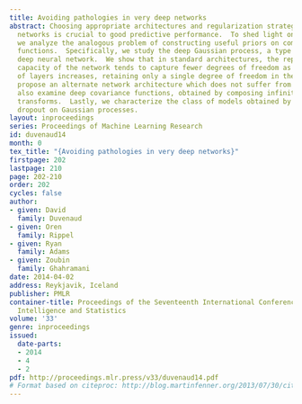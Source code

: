 ```yaml
---
title: Avoiding pathologies in very deep networks
abstract: Choosing appropriate architectures and regularization strategies of deep
  networks is crucial to good predictive performance.  To shed light on this problem,
  we analyze the analogous problem of constructing useful priors on compositions of
  functions.  Specifically, we study the deep Gaussian process, a type of infinitely-wide,
  deep neural network.  We show that in standard architectures, the representational
  capacity of the network tends to capture fewer degrees of freedom as the number
  of layers increases, retaining only a single degree of freedom in the limit.  We
  propose an alternate network architecture which does not suffer from this pathology.  We
  also examine deep covariance functions, obtained by composing infinitely many feature
  transforms.  Lastly, we characterize the class of models obtained by performing
  dropout on Gaussian processes.
layout: inproceedings
series: Proceedings of Machine Learning Research
id: duvenaud14
month: 0
tex_title: "{Avoiding pathologies in very deep networks}"
firstpage: 202
lastpage: 210
page: 202-210
order: 202
cycles: false
author:
- given: David
  family: Duvenaud
- given: Oren
  family: Rippel
- given: Ryan
  family: Adams
- given: Zoubin
  family: Ghahramani
date: 2014-04-02
address: Reykjavik, Iceland
publisher: PMLR
container-title: Proceedings of the Seventeenth International Conference on Artificial
  Intelligence and Statistics
volume: '33'
genre: inproceedings
issued:
  date-parts:
  - 2014
  - 4
  - 2
pdf: http://proceedings.mlr.press/v33/duvenaud14.pdf
# Format based on citeproc: http://blog.martinfenner.org/2013/07/30/citeproc-yaml-for-bibliographies/
---
```

